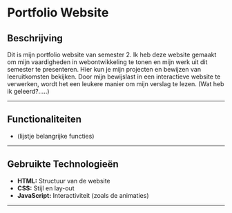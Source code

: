 # Portfolio Website

## Beschrijving
Dit is mijn portfolio website van semester 2. Ik heb deze website gemaakt om mijn vaardigheden in webontwikkeling te tonen en mijn werk uit dit semester te presenteren. Hier kun je mijn projecten en bewijzen van leeruitkomsten bekijken. Door mijn bewijslast in een interactieve website te verwerken, wordt het een leukere manier om mijn verslag te lezen. 
(Wat heb ik geleerd?.....)

***

## Functionaliteiten
+ (lijstje belangrijke functies)

***

## Gebruikte Technologieën
- **HTML:** Structuur van de website
- **CSS:** Stijl en lay-out
- **JavaScript:** Interactiviteit (zoals de animaties)

***
